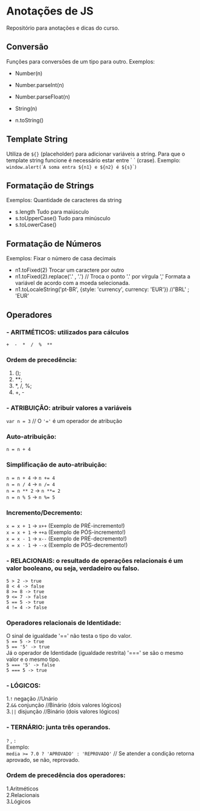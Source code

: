 # Anotações de JS
Repositório para anotações e dicas do curso.

## Conversão
Funções para conversões de um tipo para outro.
Exemplos:
- Number(n)
- Number.parseInt(n)
- Number.parseFloat(n)

- String(n)
- n.toString()

## Template String
Utiliza de `${}` (placeholder) para adicionar variáveis a string.
Para que o template string funcione é necessário estar entre \` \` (crase).
Exemplo:
`window.alert(`\``A soma entra ${n1} e ${n2} é ${s}`\``)`

## Formatação de Strings
Exemplos:
Quantidade de caracteres da string
- s.length
Tudo para maiúsculo
- s.toUpperCase()
Tudo para minúsculo
- s.toLowerCase()

## Formatação de Números
Exemplos:
Fixar o número de casa decimais
- n1.toFixed(2)
Trocar um caractere por outro
- n1.toFixed(2).replace('.' , '.') // Troca o ponto '.' por vírgula ','
Formata a variável de acordo com a moeda selecionada.
- n1.toLocaleString('pt-BR', {style: 'currency', currency: 'EUR'}) //'BRL' ; 'EUR'

## Operadores  
### - ARITMÉTICOS: utilizados para cálculos  
`+  -  *  /  %  **`  

### Ordem de precedência:  
1. ();  
2. **;  
3. *, /, %;  
4. +, -  
  
### - ATRIBUIÇÃO: atribuir valores a variáveis  
`var n = 3` // O `'='` é um operador de atribução  
  
### Auto-atribuição:  
`n = n + 4`  
  
### Simplificação de auto-atribuição:  
`n = n + 4` -> `n += 4`  
`n = n / 4` -> `n /= 4`  
`n = n ** 2` -> `n **= 2`  
`n = n % 5` -> `n %= 5`  
  
### Incremento/Decremento:  
`x = x + 1` -> `x++` (Exemplo de PRÉ-incremento!)  
`x = x + 1` -> `++a` (Exemplo de PÓS-incremento!)  
`x = x - 1` -> `x--` (Exemplo de PRÉ-decremento!)  
`x = x - 1` -> `--x` (Exemplo de PÓS-decremento!)  

### - RELACIONAIS: o resultado de operações relacionais é um valor booleano, ou seja, verdadeiro ou falso.  
`5 > 2 -> true`  
`8 < 4 -> false`  
`8 >= 8 -> true`  
`9 <= 7 -> false`  
`5 == 5 -> true`  
`4 != 4 -> false`  
  
### Operadores relacionais de Identidade:  
O sinal de igualdade '==' não testa o tipo do valor.  
`5 == 5 -> true`  
`5 == '5' -> true`  
Já o operador de Identidade (igualdade restrita) '===' se são o mesmo valor e o mesmo tipo.  
`5 === '5' -> false`  
`5 === 5 -> true`  
  
### - LÓGICOS:
1.`!` negação //Unário  
2.`&&` conjunção //Binário (dois valores lógicos)  
3.`||` disjunção //Binário (dois valores lógicos)  
  
### - TERNÁRIO: junta três operandos.  
`?` , `:`  
Exemplo:  
`media >= 7.0 ? 'APROVADO' : 'REPROVADO'` // Se atender a condição retorna aprovado, se não, reprovado.  

### Ordem de precedência dos operadores:  
1.Aritméticos  
2.Relacionais  
3.Lógicos  
